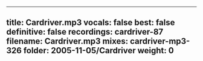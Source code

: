 
---
title: Cardriver.mp3
vocals: false
best: false
definitive: false
recordings: cardriver-87
filename: Cardriver.mp3
mixes: cardriver-mp3-326
folder: 2005-11-05/Cardriver
weight: 0
---
